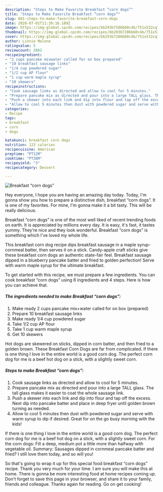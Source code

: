 ```yaml
---
description: "Steps to Make Favorite Breakfast “corn dogs”"
title: "Steps to Make Favorite Breakfast “corn dogs”"
slug: 601-steps-to-make-favorite-breakfast-corn-dogs
date: 2020-07-01T11:39:16.189Z
image: https://img-global.cpcdn.com/recipes/bb293b7286b60c4b/751x532cq70/breakfast-corn-dogs-recipe-main-photo.jpg
thumbnail: https://img-global.cpcdn.com/recipes/bb293b7286b60c4b/751x532cq70/breakfast-corn-dogs-recipe-main-photo.jpg
cover: https://img-global.cpcdn.com/recipes/bb293b7286b60c4b/751x532cq70/breakfast-corn-dogs-recipe-main-photo.jpg
author: Linnie Malone
ratingvalue: 5
reviewcount: 2862
recipeingredient:
- "2 cups pancake mixwater called for on box prepared"
- "10 breakfast sausage links"
- "1/4 cup powdered sugar"
- "1/2 cup AP flour"
- "1 cup warm maple syrup"
- "10 skewers"
recipeinstructions:
- "Cook sausage links as directed and allow to cool for 5 minutes."
- "Prepare pancake mix as directed and pour into a large TALL glass. The tall glass makes it easier to coat the whole sausage link."
- "Push a skewer into each link and dip into flour and tap off the excess. Next dip into pancake batter and place in deep fryer until golden brown turning as needed."
- "Allow to cool 5 minutes then dust with powdered sugar and serve with warm syrup to dip if desired. Great for on the go busy morning with the kids!"
categories:
- Recipe
tags:
- breakfast
- corn
- dogs

katakunci: breakfast corn dogs 
nutrition: 123 calories
recipecuisine: American
preptime: "PT12M"
cooktime: "PT38M"
recipeyield: "3"
recipecategory: Dessert

---
```



![Breakfast “corn dogs”](https://img-global.cpcdn.com/recipes/bb293b7286b60c4b/751x532cq70/breakfast-corn-dogs-recipe-main-photo.jpg)

Hey everyone, I hope you are having an amazing day today. Today, I'm gonna show you how to prepare a distinctive dish, breakfast “corn dogs”. It is one of my favorites. For mine, I'm gonna make it a bit tasty. This will be really delicious.

Breakfast “corn dogs” is one of the most well liked of recent trending foods on earth. It is appreciated by millions every day. It is easy, it's fast, it tastes yummy. They're nice and they look wonderful. Breakfast “corn dogs” is something which I've loved my whole life.

This breakfast corn dog recipe dips breakfast sausage in a maple syrup-cornmeal batter, then serves it on a stick. Candy-apple craft sticks give these breakfast corn dogs an authentic state-fair feel. Breakfast sausage dipped in a blueberry pancake batter and fried to golden perfection! Serve with warm maple syrup for the ultimate breakfast.


To get started with this recipe, we must prepare a few ingredients. You can cook breakfast “corn dogs” using 6 ingredients and 4 steps. Here is how you can achieve that.

<!--inarticleads1-->

##### The ingredients needed to make Breakfast “corn dogs”:

1. Make ready 2 cups pancake mix+water called for on box (prepared)
1. Prepare 10 breakfast sausage links
1. Make ready 1/4 cup powdered sugar
1. Take 1/2 cup AP flour
1. Take 1 cup warm maple syrup
1. Get 10 skewers


Hot dogs are skewered on sticks, dipped in corn batter, and then fried to a golden brown. These Breakfast Corn Dogs are far from complicated. If there is one thing I love in the entire world is a good corn dog. The perfect corn dog for me is a beef hot dog on a stick, with a slightly sweet corn. 

<!--inarticleads2-->

##### Steps to make Breakfast “corn dogs”:

1. Cook sausage links as directed and allow to cool for 5 minutes.
1. Prepare pancake mix as directed and pour into a large TALL glass. The tall glass makes it easier to coat the whole sausage link.
1. Push a skewer into each link and dip into flour and tap off the excess. Next dip into pancake batter and place in deep fryer until golden brown turning as needed.
1. Allow to cool 5 minutes then dust with powdered sugar and serve with warm syrup to dip if desired. Great for on the go busy morning with the kids!


If there is one thing I love in the entire world is a good corn dog. The perfect corn dog for me is a beef hot dog on a stick, with a slightly sweet corn. For the corn dogs: Fill a deep, medium pot a little more than halfway with vegetable oil. Summary: Sausages dipped in cornmeal pancake batter and fried? I still love them today, and so will you! 

So that's going to wrap it up for this special food breakfast “corn dogs” recipe. Thank you very much for your time. I am sure you will make this at home. There is gonna be more interesting food at home recipes coming up. Don't forget to save this page in your browser, and share it to your family, friends and colleague. Thanks again for reading. Go on get cooking!
